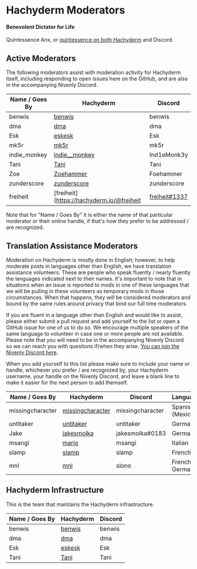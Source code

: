 # Hachyderm Moderators

#### Benevolent Dictator for Life

Quintessence Anx, or [quintessence on both Hachyderm](https://hachyderm.io/@quintessence) and Discord.

## Active Moderators 

The following moderators assist with moderation activity for Hachyderm itself,
including responding to open issues here on the GitHub, and are also in the
accompanying Nivenly Discord.

| Name / Goes By | Hachyderm                                            | Discord     |
|----------------|------------------------------------------------------|-------------|
| benwis         | [benwis](https://hachyderm.io/@benwis)               | benwis      |
| dma            | [dma](https://hachyderm.io/@dma)                     | dma         |
| Esk            | [eskesk](https://hachyderm.io/@eskesk)               | Esk         |
| mk5r           | [mk5r](https://hachyderm.io/@mk5r)                   | mk5r        |
| indie_monkey   | [indie__monkey](https://hachyderm.io/@ind1e__monk3y) | Ind1eMonk3y |
| Tani           | [Tani](https://hachyderm.io/@Taniwha)                | Tani        |
| Zoe            | [Zoehammer](https://hachyderm.io/@Zoehammer)         | Foehammer   |
| zunderscore    | [zunderscore](https://hachyderm.io/@zunderscore)     | zunderscore |
| freiheit       | [freiheit](https://hachyderm.io/@freiheit            | [freiheit#1337](https://discordapp.com/users/910380721699438592) |

Note that for "Name / Goes By" it is either the name of that particular moderator
or their online handle, if that's how they prefer to be addressed / are recognized.

## Translation Assistance Moderators

Moderation on Hachyderm is mostly done in English; however, to help moderate
posts in languages other than English, we have translation assistance
volunteers. These are people who speak fluently / nearly fluently the languages
indicated next to their names. It's important to note that in situations when
an issue is reported to mods in one of these languages that we will be pulling
in these volunteers as temporary mods in those circumstances. When that happens,
they will be considered moderators and bound by the same rules around privacy
that bind our full time moderators.

If you are fluent in a language other than English and would like to assist,
please either submit a pull request and add yourself to the list or open a
GitHub issue for one of us to do so. We encourage multiple speakers of the same
language to volunteer in case one or more people are not available. Please note
that you will need to be in the accompanying Nivenly Discord so we can reach
you with questions if/when they arise. [You can join the Nivenly Discord here](https://discord.com/invite/YnWdbchSwA).

When you add yourself to this list please make sure to include your name or
handle, whichever you prefer / are recognized by, your Hachyderm username,
your handle on the Nivenly Discord, and leave a blank line to make it easier
for the next person to add themself.

| Name / Goes By   | Hachyderm                                                   | Discord          | Languages        |
|------------------|-------------------------------------------------------------|------------------|------------------|
| missingcharacter | [missingcharacter](https://hachyderm.io/@missingcharacter/) | missingcharacter | Spanish (Mexico) |
| untitaker        | [untitaker](https://hachyderm.io/@untitaker/)               | untitaker        | German           |
| Jake             | [jakesmolka](https://hachyderm.io/@jakesmolka/)             | jakesmolka#0183  | German           |
| msangi           | [mario](https://hachyderm.io/@mario/)                       | msangi           | Italian          |
| slamp            | [slamp](https://hachyderm.io/@slamp/)                       | slamp            | French           |
| mnl              | [mnl](https://hachyderm.io/@mnl/)                           | slono            | French, German   |

## Hachyderm Infrastructure

This is the team that maintains the Hachyderm infrastructure.

| Name / Goes By | Hachyderm                                            | Discord     |
|----------------|------------------------------------------------------|-------------|
| benwis         | [benwis](https://hachyderm.io/@benwis)               | benwis      |
| dma            | [dma](https://hachyderm.io/@dma)                     | dma         |
| Esk            | [eskesk](https://hachyderm.io/@eskesk)               | Esk         |
| Tani           | [Tani](https://hachyderm.io/@Taniwha)                | Tani        |

